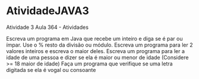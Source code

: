 # AtividadeJAVA3
Atividade 3
Aula 364 - Atividades

Escreva um programa em Java que recebe um inteiro e diga se é par ou ímpar. Use o % resto da divisão ou módulo.
Escreva um programa para ler 2 valores inteiros e escreva o maior deles.
Escreva um programa para ler a idade de uma pessoa e dizer se ela é maior ou menor de idade
(Considere >= 18 maior de idade)
Faça um programa que verifique se uma letra digitada se ela é vogal ou consoante
